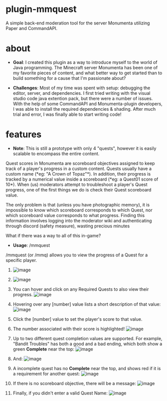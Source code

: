 # plugin-mmquest
A simple back-end moderation tool for the server Monumenta utilizing Paper and CommandAPI.

# about
- **Goal**: I created this plugin as a way to introduce myself to the world of Java programming. The Minecraft server Monumenta has been one of my favorite pieces of content, and what better way to get started than to build something for a cause that I'm passionate about?

- **Challenges**: Most of my time was spent with setup: debugging the editor, server, and dependencies. I first tried writing with the visual studio code java extention pack, but there were a number of issues. With the help of some CommandAPI and Monumenta-plugin developers, I was able to install the required dependencies & shading. After much trial and error, I was finally able to start writing code!

# features
- **Note**: This is still a prototype with only 4 "quests", however it is easily scalable to encompass the entire content.

<p> Quest scores in Monumenta are scoreboard objectives assigned to keep track of a player's progress in a custom content. Quests usually have a custom name (*eg: "A Crown of Topaz"*). In addition, their progress is tracked by a numerical value inside a scoreboard (*eg: a Quest01 score of 10*). When (us) moderators attempt to troubleshoot a player's Quest progress, one of the first things we do is check their Quest scoreboard value.</p>

<p> The only problem is that (unless you have photographic memory), it is impossible to know which scoreboard corresponds to which Quest, nor which scoreboard value corresponds to what progress. Finding this information involves logging into the moderator wiki and authenticating through discord (safety measure), wasting precious minutes</p>

<p> What if there was a way to all of this in-game? </p>

- **Usage**: /mmquest <Player> <QuestName>

<p> /mmquest (or /mmq) allows you to view the progress of a Quest for a specific player. </p>

1. ![image](https://user-images.githubusercontent.com/123356351/218684147-86b6012d-6888-43e2-94a4-20d8ec2e4980.png)

2. ![image](https://user-images.githubusercontent.com/123356351/218684290-053af5b6-286e-4f0b-a7e7-ce4ca975ed9f.png)
3. You can hover and click on any Required Quests to also view their progress. ![image](https://user-images.githubusercontent.com/123356351/218684358-3f1de946-6329-4328-ad03-65e5b7df3571.png)

4. Hovering over any [number] value lists a short description of that value: ![image](https://user-images.githubusercontent.com/123356351/218684613-4deab579-5eaf-43ef-a969-8ea89274f50b.png)

5. Click the [number] value to set the player's score to that value.
6. The number associated with their score is highlighted! ![image](https://user-images.githubusercontent.com/123356351/218684682-63792b26-a482-450b-ae51-32db40802f0f.png)

7. Up to two different quest completion values are supported. For example, "Bandit Troubles" has both a good and a bad ending, which both show a green **Complete** near the top: ![image](https://user-images.githubusercontent.com/123356351/218682643-ca8d53dd-4a4c-41ca-9b44-31d1305a5ed0.png)
8. And: ![image](https://user-images.githubusercontent.com/123356351/218682716-714dda54-0645-47e9-b892-113266cbfd70.png)
9. A incomplete quest has no **Complete** near the top, and shows red if it is a requirement for another quest: ![image](https://user-images.githubusercontent.com/123356351/218683203-be66bc2c-830c-4181-b12f-2cb7ddd34669.png)
10. If there is no scoreboard objective, there will be a message: ![image](https://user-images.githubusercontent.com/123356351/218683469-b1cb0ea0-534e-42b0-bb53-20abeba91812.png)
11. Finally, if you didn't enter a valid Quest Name: ![image](https://user-images.githubusercontent.com/123356351/218683651-95b19c56-b6fe-49a9-af39-1eea64d7588d.png)

